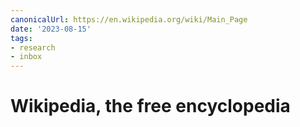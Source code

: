 ```yaml
---
canonicalUrl: https://en.wikipedia.org/wiki/Main_Page
date: '2023-08-15'
tags:
- research
- inbox
---
```


# Wikipedia, the free encyclopedia